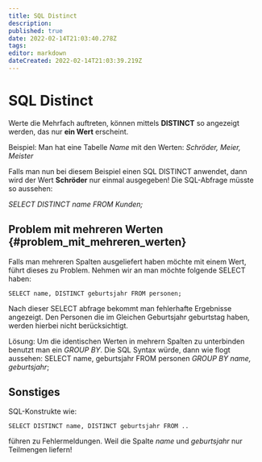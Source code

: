 ```yaml
---
title: SQL Distinct
description: 
published: true
date: 2022-02-14T21:03:40.278Z
tags: 
editor: markdown
dateCreated: 2022-02-14T21:03:39.219Z
---
```


# SQL Distinct

Werte die Mehrfach auftreten, können mittels **DISTINCT** so angezeigt
werden, das nur **ein Wert** erscheint.

Beispiel: Man hat eine Tabelle *Name* mit den Werten: *Schröder, Meier,
Meister*

Falls man nun bei diesem Beispiel einen SQL DISTINCT anwendet, dann wird
der Wert **Schröder** nur einmal ausgegeben! Die SQL-Abfrage müsste so
aussehen:

*SELECT DISTINCT name FROM Kunden;*

## Problem mit mehreren Werten {#problem_mit_mehreren_werten}

Falls man mehreren Spalten ausgeliefert haben möchte mit einem Wert,
führt dieses zu Problem. Nehmen wir an man möchte folgende SELECT haben:

`SELECT name, DISTINCT geburtsjahr FROM personen;`

Nach dieser SELECT abfrage bekommt man fehlerhafte Ergebnisse angezeigt.
Den Personen die im Gleichen Geburtsjahr geburtstag haben, werden
hierbei nicht berücksichtigt.

Lösung: Um die identischen Werten in mehrern Spalten zu unterbinden
benutzt man ein *GROUP BY*. Die SQL Syntax würde, dann wie flogt
aussehen: SELECT name, geburtsjahr FROM personen *GROUP BY name,
geburtsjahr*;

## Sonstiges

SQL-Konstrukte wie:

`SELECT DISTINCT name, DISTINCT geburtsjahr FROM ..`

führen zu Fehlermeldungen. Weil die Spalte *name* und *geburtsjahr* nur
Teilmengen liefern!